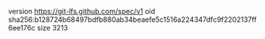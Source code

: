 version https://git-lfs.github.com/spec/v1
oid sha256:b128724b68497bdfb880ab34beaefe5c1516a224347dfc9f2202137ff6ee176c
size 3213
